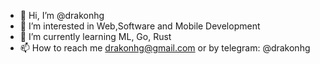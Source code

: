- 👋 Hi, I’m @drakonhg
- 👀 I’m interested in Web,Software and Mobile Development
- 🌱 I’m currently learning ML, Go, Rust
- 📫 How to reach me drakonhg@gmail.com or by telegram: @drakonhg

<!---
drakonhg/drakonhg is a ✨ special ✨ repository because its `README.md` (this file) appears on your GitHub profile.
You can click the Preview link to take a look at your changes.
--->
